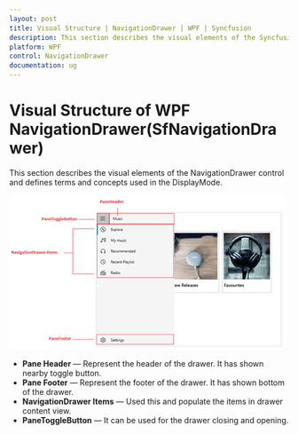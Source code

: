 ```yaml
---
layout: post
title: Visual Structure | NavigationDrawer | WPF | Syncfusion
description: This section describes the visual elements of the Syncfusion WPF NavigationDrawer(SfNavigationDrawer) control.
platform: WPF
control: NavigationDrawer
documentation: ug
---
```


# Visual Structure of WPF NavigationDrawer(SfNavigationDrawer)

This section describes the visual elements of the NavigationDrawer control and defines terms and concepts used in the DisplayMode.

![VisualStructure](Overview_images/VisualStructure.png)


* **Pane Header** —  Represent the header of the drawer. It has shown nearby toggle button. 
* **Pane Footer** — Represent the footer of the drawer. It has shown bottom of the drawer. 
* **NavigationDrawer Items** — Used this and populate the items in drawer content view.
* **PaneToggleButton** — It can be used for the drawer closing and opening. 

